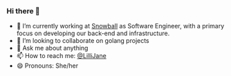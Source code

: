 ### Hi there 👋


- 🔭 I’m currently working at [Snowball](https://snowball.xyz) as Software Engineer, with a primary focus on developing our back-end and infrastructure.
- 👯 I’m looking to collaborate on golang projects
- 💬 Ask me about anything
- 📫 How to reach me: [@LilliJane](https://twitter.com/LilliJane)
- 😄 Pronouns: She/her


<!--
**LilliJane/LilliJane** is a ✨ _special_ ✨ repository because its `README.md` (this file) appears on your GitHub profile.

Here are some ideas to get you started:

- 🔭 I’m currently working on ...
- 🌱 I’m currently learning ...
- 👯 I’m looking to collaborate on ...
- 🤔 I’m looking for help with ...
- 💬 Ask me about ...
- 📫 How to reach me: ...
- 😄 Pronouns: ...
- ⚡ Fun fact: ...
-->
